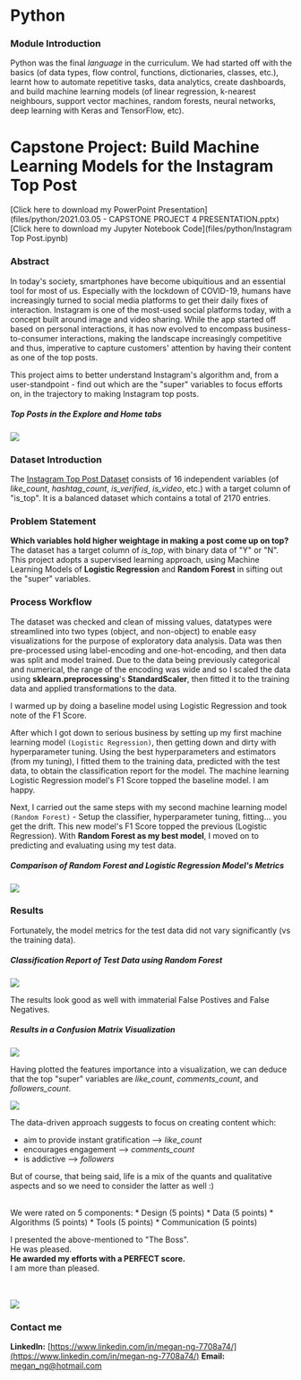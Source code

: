 # Python

### Module Introduction
Python was the final *language* in the curriculum. We had started off with the basics (of data types, flow control, functions, dictionaries, classes, etc.), learnt how to automate repetitive tasks, data analytics, create dashboards, and build machine learning models (of linear regression, k-nearest neighbours, support vector machines, random forests, neural networks, deep learning with Keras and TensorFlow, etc).
<br/>

# Capstone Project: Build Machine Learning Models for the Instagram Top Post
[Click here to download my PowerPoint Presentation](files/python/2021.03.05 - CAPSTONE PROJECT 4 PRESENTATION.pptx)<br/>
[Click here to download my Jupyter Notebook Code](files/python/Instagram Top Post.ipynb)
<br/>

### Abstract
In today's society, smartphones have become ubiquitious and an essential tool for most of us. Especially with the lockdown of COVID-19, humans have increasingly turned to social media platforms to get their daily fixes of interaction. Instagram is one of the most-used social platforms today, with a concept built around image and video sharing. While the app started off based on personal interactions, it has now evolved to encompass business-to-consumer interactions, making the landscape increasingly competitive and thus, imperative to capture customers' attention by having their content as one of the top posts.

This project aims to better understand Instagram's algorithm and, from a user-standpoint - find out which are the "super" variables to focus efforts on, in the trajectory to making Instagram top posts.

##### Top Posts in the Explore and Home tabs
<img src="images/python/What is an Insta Top Post.png">


### Dataset Introduction
The [Instagram Top Post Dataset](https://www.kaggle.com/rezaunderfit/instagram-top-post) consists of 16 independent variables (of _like_count_, _hashtag_count_, _is_verified_, _is_video_, etc.) with a target column of "is_top". It is a balanced dataset which contains a total of 2170 entries.

### Problem Statement
**Which variables hold higher weightage in making a post come up on top?** The dataset has a target column of _is_top_, with binary data of "Y" or "N". This project adopts a supervised learning approach, using Machine Learning Models of **Logistic Regression** and **Random Forest** in sifting out the "super" variables.
<br/>

### Process Workflow
The dataset was checked and clean of missing values, datatypes were streamlined into two types (object, and non-object) to enable easy visualizations for the purpose of exploratory data analysis. Data was then pre-processed using label-encoding and one-hot-encoding, and then data was split and model trained. Due to the data being previously categorical and numerical, the range of the encoding was wide and so I scaled the data using **sklearn.preprocessing**'s **StandardScaler**, then fitted it to the training data and applied transformations to the data.

I warmed up by doing a baseline model using Logistic Regression and took note of the F1 Score.

After which I got down to serious business by setting up my first machine learning model `(Logistic Regression)`, then getting down and dirty with hyperparameter tuning. Using the best hyperparameters and estimators (from my tuning), I fitted them to the training data, predicted with the test data, to obtain the classification report for the model. The machine learning Logistic Regression model's F1 Score topped the baseline model. I am happy.

Next, I carried out the same steps with my second machine learning model `(Random Forest)` - Setup the classifier, hyperparameter tuning, fitting... you get the drift. This new model's F1 Score topped the previous (Logistic Regression). With **Random Forest as my best model**, I moved on to predicting and evaluating using my test data.

##### Comparison of Random Forest and Logistic Regression Model's Metrics
<img src="images/python/ML Models Comparison.JPG">

### Results
Fortunately, the model metrics for the test data did not vary significantly (vs the training data). 

##### Classification Report of Test Data using Random Forest
<img src="images/python/RF on Test Data.JPG">

The results look good as well with immaterial False Postives and False Negatives.

##### Results in a Confusion Matrix Visualization
<img src="images/python/Confusion Matrix.JPG">

Having plotted the features importance into a visualization, we can deduce that the top "super" variables are _like_count_, _comments_count_, and _followers_count_.

<img src="images/python/Features Importance.JPG">


The data-driven approach suggests to focus on creating content which:
* aim to provide instant gratification --> _like_count_
* encourages engagement --> _comments_count_
* is addictive --> _followers_

But of course, that being said, life is a mix of the quants and qualitative aspects and so we need to consider the latter as well :)

<br/>
We were rated on 5 components:
* Design (5 points)
* Data (5 points)
* Algorithms (5 points)
* Tools (5 points)
* Communication (5 points)

I presented the above-mentioned to "The Boss".<br/>
He was pleased.<br/>
**He awarded my efforts with a PERFECT score.**<br/>
I am more than pleased.<br/>
<br/><br/>

<img src="images/python/Capstone Project 4 - Scoring Rubrics.jpg">
<br/>

### Contact me

**LinkedIn:** [https://www.linkedin.com/in/megan-ng-7708a74/](https://www.linkedin.com/in/megan-ng-7708a74/)
**Email:** megan_ng@hotmail.com
